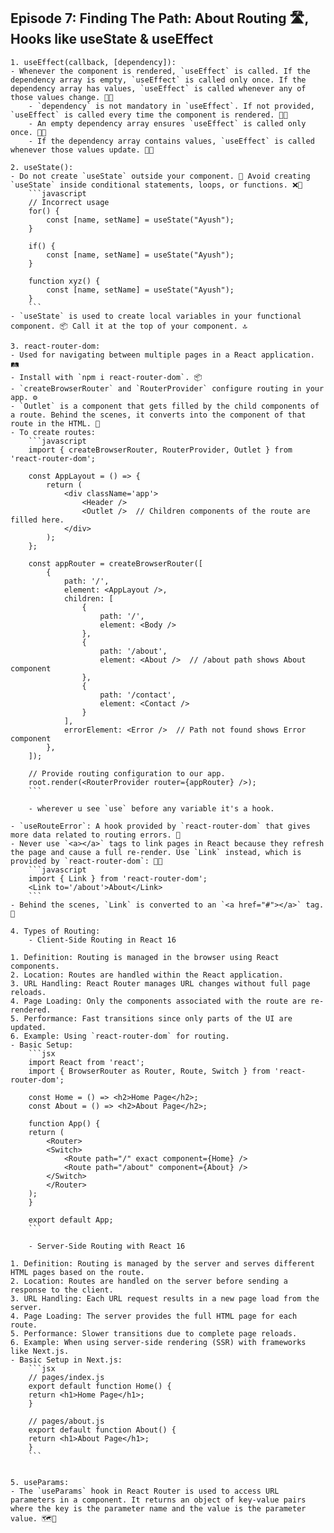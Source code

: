 ## Episode 7: Finding The Path: About Routing 🛣️, Hooks like useState & useEffect

    1. useEffect(callback, [dependency]):
    - Whenever the component is rendered, `useEffect` is called. If the dependency array is empty, `useEffect` is called only once. If the dependency array has values, `useEffect` is called whenever any of those values change. 🔄📅
        - `dependency` is not mandatory in `useEffect`. If not provided, `useEffect` is called every time the component is rendered. 🔄📅
        - An empty dependency array ensures `useEffect` is called only once. 🔄📅
        - If the dependency array contains values, `useEffect` is called whenever those values update. 🔄📅

    2. useState():
    - Do not create `useState` outside your component. 🚫 Avoid creating `useState` inside conditional statements, loops, or functions. ❌🔁
        ```javascript
        // Incorrect usage
        for() {
            const [name, setName] = useState("Ayush");
        }

        if() {
            const [name, setName] = useState("Ayush");
        }

        function xyz() {
            const [name, setName] = useState("Ayush");
        }
        ```
    - `useState` is used to create local variables in your functional component. 📦 Call it at the top of your component. 🔝

    3. react-router-dom:
    - Used for navigating between multiple pages in a React application. 🛤️
    - Install with `npm i react-router-dom`. 📦
    - `createBrowserRouter` and `RouterProvider` configure routing in your app. ⚙️
    - `Outlet` is a component that gets filled by the child components of a route. Behind the scenes, it converts into the component of that route in the HTML. 🧩
    - To create routes:
        ```javascript
        import { createBrowserRouter, RouterProvider, Outlet } from 'react-router-dom';

        const AppLayout = () => {
            return (
                <div className='app'>
                    <Header />
                    <Outlet />  // Children components of the route are filled here.
                </div>
            );
        };

        const appRouter = createBrowserRouter([
            {
                path: '/',
                element: <AppLayout />,
                children: [
                    {
                        path: '/',
                        element: <Body />
                    },
                    {
                        path: '/about',
                        element: <About />  // /about path shows About component
                    },
                    {
                        path: '/contact',
                        element: <Contact />
                    }
                ],
                errorElement: <Error />  // Path not found shows Error component
            },
        ]);

        // Provide routing configuration to our app.
        root.render(<RouterProvider router={appRouter} />);
        ```

        - wherever u see `use` before any variable it's a hook.

    - `useRouteError`: A hook provided by `react-router-dom` that gives more data related to routing errors. 🚨
    - Never use `<a></a>` tags to link pages in React because they refresh the page and cause a full re-render. Use `Link` instead, which is provided by `react-router-dom`: 🔗🚫
        ```javascript
        import { Link } from 'react-router-dom';
        <Link to='/about'>About</Link>
        ```
    - Behind the scenes, `Link` is converted to an `<a href="#"></a>` tag. 🔗

    4. Types of Routing:
        - Client-Side Routing in React 16

    1. Definition: Routing is managed in the browser using React components.
    2. Location: Routes are handled within the React application.
    3. URL Handling: React Router manages URL changes without full page reloads.
    4. Page Loading: Only the components associated with the route are re-rendered.
    5. Performance: Fast transitions since only parts of the UI are updated.
    6. Example: Using `react-router-dom` for routing.
    - Basic Setup:
        ```jsx
        import React from 'react';
        import { BrowserRouter as Router, Route, Switch } from 'react-router-dom';

        const Home = () => <h2>Home Page</h2>;
        const About = () => <h2>About Page</h2>;

        function App() {
        return (
            <Router>
            <Switch>
                <Route path="/" exact component={Home} />
                <Route path="/about" component={About} />
            </Switch>
            </Router>
        );
        }

        export default App;
        ```

        - Server-Side Routing with React 16

    1. Definition: Routing is managed by the server and serves different HTML pages based on the route.
    2. Location: Routes are handled on the server before sending a response to the client.
    3. URL Handling: Each URL request results in a new page load from the server.
    4. Page Loading: The server provides the full HTML page for each route.
    5. Performance: Slower transitions due to complete page reloads.
    6. Example: When using server-side rendering (SSR) with frameworks like Next.js.
    - Basic Setup in Next.js:
        ```jsx
        // pages/index.js
        export default function Home() {
        return <h1>Home Page</h1>;
        }

        // pages/about.js
        export default function About() {
        return <h1>About Page</h1>;
        }
        ```


    5. useParams:
    - The `useParams` hook in React Router is used to access URL parameters in a component. It returns an object of key-value pairs where the key is the parameter name and the value is the parameter value. 🗺️🔑
